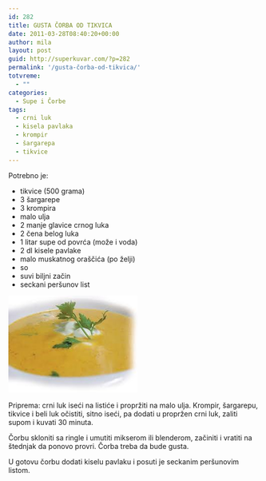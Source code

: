 ```yaml
---
id: 282
title: GUSTA ČORBA OD TIKVICA
date: 2011-03-28T08:40:20+00:00
author: mila
layout: post
guid: http://superkuvar.com/?p=282
permalink: '/gusta-čorba-od-tikvica/'
totvreme:
  - ""
categories:
  - Supe i Čorbe
tags:
  - crni luk
  - kisela pavlaka
  - krompir
  - šargarepa
  - tikvice
---
```

Potrebno je:

  * tikvice (500 grama)
  * 3 šargarepe
  * 3 krompira
  * malo ulja
  * 2 manje glavice crnog luka
  * 2 čena belog luka
  * 1 litar supe od povrća (može i voda)
  * 2 dl kisele pavlake
  * malo muskatnog oraščića (po želji)
  * so
  * suvi biljni začin
  * seckani peršunov list

<img class="alignnone size-full wp-image-729" title="gustacorbaodtikvica" src="/wp-content/uploads/2011/03/gustacorbaodtikvica.jpg" alt="" width="259" height="194" /> 

Priprema: crni luk iseći na listiće i propržiti na malo ulja. Krompir, šargarepu, tikvice i beli luk očistiti, sitno iseći, pa dodati u propržen crni luk, zaliti supom i kuvati 30 minuta.

Čorbu skloniti sa ringle i umutiti mikserom ili blenderom, začiniti i vratiti na štednjak da ponovo provri. Čorba treba da bude gusta.

U gotovu čorbu dodati kiselu pavlaku i posuti je seckanim peršunovim listom.